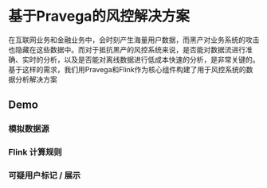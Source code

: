 # 基于Pravega的风控解决方案
在互联网业务和金融业务中，会时刻产生海量用户数据，而黑产对业务系统的攻击也隐藏在这些数据中。而对于抵抗黑产的风控系统来说，是否能对数据流进行准确、实时的分析，以及是否能对离线数据进行低成本快速的分析，是非常关键的。基于这样的需求，我们用Pravega和Flink作为核心组件构建了用于风控系统的数据分析解决方案

## Demo
### 模拟数据源
### Flink 计算规则
### 可疑用户标记 / 展示

